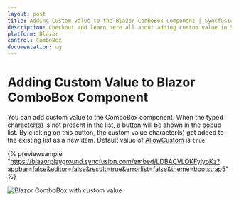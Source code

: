 ```yaml
---
layout: post
title: Adding Custom value to the Blazor ComboBox Component | Syncfusion
description: Checkout and learn here all about adding custom value in Syncfusion Blazor ComboBox component and much more.
platform: Blazor
control: ComboBox
documentation: ug
---
```


# Adding Custom Value to Blazor ComboBox Component

You can add custom value to the ComboBox component. When the typed character(s) is not present in the list, a button will be shown in the popup list. By clicking on this button, the custom value character(s) get added to the existing list as a new item. Default value of [AllowCustom](https://help.syncfusion.com/cr/blazor/Syncfusion.Blazor.DropDowns.SfComboBox-2.html#Syncfusion_Blazor_DropDowns_SfComboBox_2_AllowCustom) is `true`.

{% previewsample "https://blazorplayground.syncfusion.com/embed/LDBACVLQKFyiyoKz?appbar=false&editor=false&result=true&errorlist=false&theme=bootstrap5" %}

![Blazor ComboBox with custom value](./images/blazor-combobox-custom-value.png)